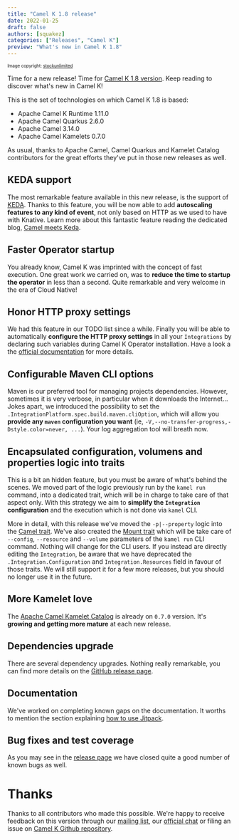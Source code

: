 ```yaml
---
title: "Camel K 1.8 release"
date: 2022-01-25
draft: false
authors: [squakez]
categories: ["Releases", "Camel K"]
preview: "What's new in Camel K 1.8"
---
```


<sub><sup>Image copyright: <a rel="nofollow" href='https://stock.pixlr.com/creator/stockunlimited'>stockunlimited</a></sup></sub>

Time for a new release! Time for [Camel K 1.8 version](https://github.com/apache/camel-k/releases/tag/v1.8.0). Keep reading to discover what's new in Camel K! 

This is the set of technologies on which Camel K 1.8 is based:

* Apache Camel K Runtime 1.11.0
* Apache Camel Quarkus 2.6.0
* Apache Camel 3.14.0
* Apache Camel Kamelets 0.7.0

As usual, thanks to Apache Camel, Camel Quarkus and Kamelet Catalog contributors for the great efforts they've put in those new releases as well.

## KEDA support

The most remarkable feature available in this new release, is the support of [KEDA](https://keda.sh/). Thanks to this feature, you will be now able to add **autoscaling features to any kind of event**, not only based on HTTP as we used to have with Knative. Learn more about this fantastic feature reading the dedicated blog, [Camel meets Keda](/blog/2022/01/camel-keda/).

## Faster Operator startup

You already know, Camel K was imprinted with the concept of fast execution. One great work we carried on, was to **reduce the time to startup the operator** in less than a second. Quite remarkable and very welcome in the era of Cloud Native!

## Honor HTTP proxy settings

We had this feature in our TODO list since a while. Finally you will be able to automatically **configure the HTTP proxy settings** in all your `Integrations` by declaring such variables during Camel K Operator installation. Have a look a the [official documentation](/camel-k/next/configuration/http-proxy.html) for more details. 

## Configurable Maven CLI options

Maven is our preferred tool for managing projects dependencies. However, sometimes it is very verbose, in particular when it downloads the Internet... Jokes apart, we introduced the possibility to set the `.IntegrationPlatform.spec.build.maven.cliOption`, which will allow you **provide any `maven` configuration you want** (ie, `-V,--no-transfer-progress,-Dstyle.color=never, ...`). Your log aggregation tool will breath now.

## Encapsulated configuration, volumens and properties logic into traits

This is a bit an hidden feature, but you must be aware of what's behind the scenes. We moved part of the logic previously run by the `kamel run` command, into a dedicated trait, which will be in charge to take care of that aspect only. With this strategy we aim to **simplify the `Integration` configuration** and the execution which is not done via `kamel` CLI.

More in detail, with this release we've moved the `-p|--property` logic into the [Camel trait](/camel-k/next/traits/camel.html). We've also created the [Mount trait](/camel-k/next/traits/mount.html) which will be take care of `--config`, `--resource` and `--volume` parameters of the `kamel run` CLI command. Nothing will change for the CLI users. If you instead are directly editing the `Integration`, be aware that we have deprecated the `.Integration.Configuration` and `Integration.Resources` field in favour of those traits. We will still support it for a few more releases, but you should no longer use it in the future.

## More Kamelet love

The [Apache Camel Kamelet Catalog](/camel-kamelets/next/index.html) is already on `0.7.0` version. It's **growing and getting more mature** at each new release.

## Dependencies upgrade

There are several dependency upgrades. Nothing really remarkable, you can find more details on the [GitHub release page](https://github.com/apache/camel-k/releases/tag/v1.8.0).

## Documentation

We've worked on completing known gaps on the documentation. It worths to mention the section explaining [how to use Jitpack](/camel-k/next/configuration/dependencies.html#dependencies-kind-jitpack).

## Bug fixes and test coverage

As you may see in the [release page](https://github.com/apache/camel-k/releases/tag/v1.8.0) we have closed quite a good number of known bugs as well.

# Thanks

Thanks to all contributors who made this possible. We're happy to receive feedback on this version through our [mailing list](/community/mailing-list/), our [official chat](https://camel.zulipchat.com/) or filing an issue on [Camel K Github repository](https://github.com/apache/camel-k).

